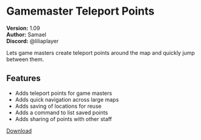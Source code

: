 # Gamemaster Teleport Points

**Version:** 1.09  
**Author:** Samael  
**Discord:** @liliaplayer  

Lets game masters create teleport points around the map and quickly jump between them.

## Features

- Adds teleport points for game masters
- Adds quick navigation across large maps
- Adds saving of locations for reuse
- Adds a command to list saved points
- Adds sharing of points with other staff

[Download](https://github.com/LiliaFramework/Modules/raw/refs/heads/gh-pages/gamemasterpoints.zip)
